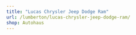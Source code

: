 ```yaml
---
title: "Lucas Chrysler Jeep Dodge Ram"
url: /lumberton/lucas-chrysler-jeep-dodge-ram/
shop: Autohaus
---
```

